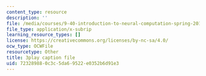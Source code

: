 ```yaml
---
content_type: resource
description: ''
file: /media/courses/9-40-introduction-to-neural-computation-spring-2018/723289880c3c5da69522e0352b6d91e3_Oq_k8F2T1Jc.vtt
file_type: application/x-subrip
learning_resource_types: []
license: https://creativecommons.org/licenses/by-nc-sa/4.0/
ocw_type: OCWFile
resourcetype: Other
title: 3play caption file
uid: 72328988-0c3c-5da6-9522-e0352b6d91e3
---
```

